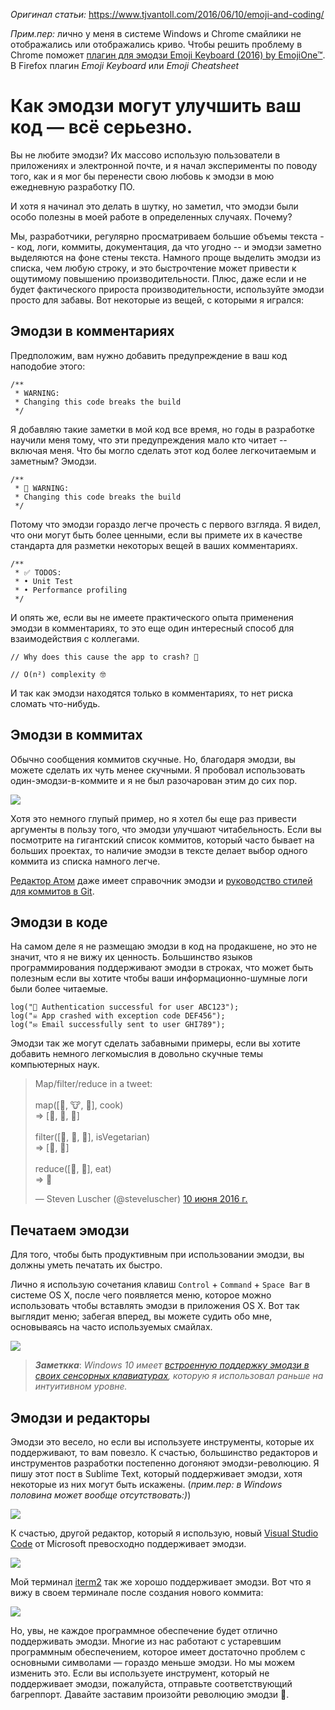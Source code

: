*Оригинал статьи:* https://www.tjvantoll.com/2016/06/10/emoji-and-coding/

*Прим.пер:* лично у меня в системе Windows и Chrome смайлики не отображались или отображались криво. Чтобы решить проблему в Chrome поможет [плагин для эмодзи Emoji Keyboard (2016) by EmojiOne™](https://chrome.google.com/webstore/detail/emoji-keyboard-2016-by-em/ipdjnhgkpapgippgcgkfcbpdpcgifncb/related). В Firefox плагин *Emoji Keyboard* или *Emoji Cheatsheet*

# Как эмодзи могут улучшить ваш код — всё серьезно.

Вы не любите эмодзи? Их массово использую пользователи в приложениях и электронной почте, и я начал эксперименты по поводу того, как и я мог бы перенести свою любовь к эмодзи в мою ежедневную разработку ПО.

И хотя я начинал это делать в шутку, но заметил, что эмодзи были особо полезны в моей работе в определенных случаях. Почему?

Мы, разработчики, регулярно просматриваем большие объемы текста -- код, логи, коммиты, документация, да что угодно -- и эмодзи заметно выделяются на фоне стены текста. Намного проще выделить эмодзи из списка, чем любую строку, и это быстрочтение может привести к ощутимому повышению производительности. Плюс, даже если и не будет фактического прироста производительности, используйте эмодзи просто для забавы. Вот некоторые из вещей, с которыми я игрался:

## Эмодзи в комментариях

Предположим, вам нужно добавить предупреждение в ваш код наподобие этого:

```
/**
 * WARNING:
 * Changing this code breaks the build
 */
 ```

Я добавляю такие заметки в мой код все время, но годы в разработке научили меня тому, что эти предупреждения мало кто читает -- включая меня. Что бы могло сделать этот код более легкочитаемым и заметным? Эмодзи.

```
/**
 * 🚨 WARNING:
 * Changing this code breaks the build
 */
```

Потому что эмодзи гораздо легче прочесть с первого взгляда. Я видел, что они могут быть более ценными, если вы примете их в качестве стандарта для разметки некоторых вещей в ваших комментариях.

```
/**
 * ✅ TODOS:
 * • Unit Test
 * • Performance profiling
 */
```

И опять же, если вы не имеете практического опыта применения эмодзи в комментариях, то это еще один интересный способ для взаимодействия с коллегами.

```
// Why does this cause the app to crash? 🤔
```

```
// O(n²) complexity 🤓
```

И так как эмодзи находятся только в комментариях, то нет риска сломать что-нибудь.

## Эмодзи в коммитах

Обычно сообщения коммитов скучные. Но, благодаря эмодзи, вы можете сделать их чуть менее скучными. Я пробовал использовать один-эмодзи-в-коммите и я не был разочарован этим до сих пор.

![](https://d33wubrfki0l68.cloudfront.net/414900ac6c0d1a8853d7c01ae95e405a23eae735/91565/images/posts/2016-06-10/commit-messages.png)

Хотя это немного глупый пример, но я хотел бы еще раз привести аргументы в пользу того, что эмодзи улучшают читабельность. Если вы посмотрите на гигантский список коммитов, который часто бывает на больших проектах, то наличие эмодзи в тексте делает выбор одного коммита из списка намного легче.

[Редактор Атом](https://atom.io/) даже имеет справочник эмодзи и [руководство стилей для коммитов в Git](https://github.com/atom/atom/blob/master/CONTRIBUTING.md#git-commit-messages).

## Эмодзи в коде

На самом деле я не размещаю эмодзи в код на продакшене, но это не значит, что я не вижу их ценность. Большинство языков программирования поддерживают эмодзи в строках, что может быть полезным если вы хотите чтобы ваши информационно-шумные логи были более читаемые.

```
log("🔑 Authentication successful for user ABC123");
log("☠️ App crashed with exception code DEF456");
log("✉️ Email successfully sent to user GHI789");
```

Эмодзи так же могут сделать забавными примеры, если вы хотите добавить немного легкомыслия в довольно скучные темы компьютерных наук.

<blockquote class="twitter-tweet" data-lang="ru"><p lang="en" dir="ltr">Map/filter/reduce in a tweet:<br><br>map([🌽, 🐮, 🐔], cook)<br>=&gt; [🍿, 🍔, 🍳]<br><br>filter([🍿, 🍔, 🍳], isVegetarian)<br>=&gt;  [🍿, 🍳]<br><br>reduce([🍿, 🍳], eat)<br>=&gt; 💩</p>&mdash; Steven Luscher (@steveluscher) <a href="https://twitter.com/steveluscher/status/741089564329054208">10 июня 2016 г.</a></blockquote>
<script async src="//platform.twitter.com/widgets.js" charset="utf-8"></script>

## Печатаем эмодзи

Для того, чтобы быть продуктивным при использовании эмодзи, вы должны уметь печатать их быстро.

Лично я использую сочетания клавиш `Control` + `Command` + `Space Bar` в системе OS X, после чего появляется меню, которое можно использовать чтобы вставлять эмодзи в приложения OS X. Вот так выглядит меню; забегая вперед, вы можете судить обо мне, основываясь на часто используемых смайлах.

![](https://d33wubrfki0l68.cloudfront.net/5c42ffdc8b8201ebb159534e97adc42c35e3d6d9/7b30f/images/posts/2016-06-10/emoji-keyboard.png)

> ***Заметкка***: *Windows 10 имеет [встроенную поддержку эмодзи в своих сенсорных клавиатурах](http://blog.getemoji.com/emoji-keyboard-windows), которую я использовал раньше на интуитивном уровне.*

## Эмодзи и редакторы

Эмодзи это весело, но если вы используете инструменты, которые их поддерживают, то вам повезло. К счастью, большинство редакторов и инструментов разработки постепенно догоняют эмодзи-революцию. Я пишу этот пост в Sublime Text, который поддерживает эмодзи, хотя некоторые из них могут быть искажены. (*прим.пер: в Windows половина может вообще отсутствовать:)*)

![](https://d33wubrfki0l68.cloudfront.net/3c72caabdfdd04c797f3e4f40c64c0cb5abe3723/10329/images/posts/2016-06-10/emoji-in-sublime-text.png)

К счастью, другой редактор, который я использую, новый [Visual Studio Code](https://code.visualstudio.com/) от Microsoft превосходно поддерживает эмодзи.

![](https://d33wubrfki0l68.cloudfront.net/810c80f3e3a0e7d0d6f0d79abd751f66955b1eb5/2bfb4/images/posts/2016-06-10/emoji-in-vs-code.png)

Мой терминал [iterm2](https://www.iterm2.com/) так же хорошо поддерживает эмодзи. Вот что я вижу в своем терминале после создания нового коммита:

![](https://d33wubrfki0l68.cloudfront.net/0a38a853f1168ccae5255bc37cca15dd4dec503c/e3532/images/posts/2016-06-10/emoji-iterm2.png)

Но, увы, не каждое программное обеспечение будет отлично поддерживать эмодзи. Многие из нас работают с устаревшим программным обеспечением, которое имеет достаточно проблем с основными символами — гораздо меньше эмодзи. Но мы можем изменить это. Если вы используете инструмент, который не поддерживает эмодзи, пожалуйста, отправьте соответствующий багреппорт. Давайте заставим произойти революцию эмодзи 🎉.
